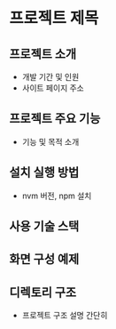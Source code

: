 # 프로젝트 제목

## 프로젝트 소개
* 개발 기간 및 인원
* 사이트 페이지 주소

## 프로젝트 주요 기능
* 기능 및 목적 소개

## 설치 실행 방법
* nvm 버전, npm 설치

## 사용 기술 스택

## 화면 구성 예제

## 디렉토리 구조
* 프로젝트 구조 설명 간단히
